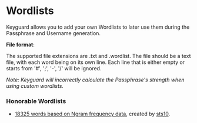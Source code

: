 # Wordlists

Keyguard allows you to add your own Wordlists to later use them during the Passphrase and Username generation.

**File format**:

The supported file extensions are .txt and .wordlist.
The file should be a text file, with each word being on its own line.
Each line that is either empty or starts from '#', ';', '-', '/' will be ignored.

_Note: Keyguard will incorrectly calculate the Passphrase's strength when using custom wordlists._

### Honorable Wordlists

- [18325 words based on Ngram frequency data](https://github.com/sts10/generated-wordlists/blob/main/lists/1password-replacement/1password-replacement.txt), created by [sts10](https://github.com/sts10).
